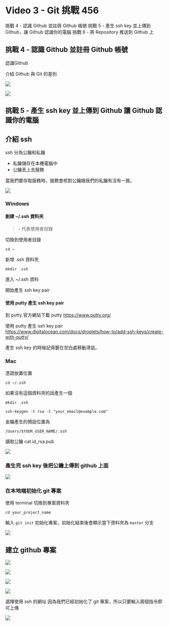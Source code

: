 # Video 3 - Git 挑戰 456

挑戰 4 - 認識 Github 並註冊 Github 帳號
挑戰 5 - 產生 ssh key 並上傳到 Github，讓 Github 認識你的電腦
挑戰 6 - 將 Repository 推送到 Github 上 

## 挑戰 4 - 認識 Github 並註冊 Github 帳號

認識Github

介紹 Github 與 Git 的差別

![](https://i.imgur.com/0IYv2yn.png)

![](./media/15544860126055/15545652221360.jpg)



## 挑戰 5  - 產生 ssh key 並上傳到 Github 讓 Github 認識你的電腦

## 介紹 ssh 

ssh 分為公鑰和私鑰

- 私鑰儲存在本機電腦中
- 公鑰丟上去服務

當我們要存取服務時，服務會核對公鑰跟我們的私鑰有沒有一致。

![](./media/15544860126055/15545654448968.jpg)


### Windows 

#### 創建 ~/.ssh 資料夾

> `~` 代表使用者目錄

切換到使用者目錄

```
cd ~
```

新增 .ssh 資料夾 

```
mkdir .ssh
```

進入 ~/.ssh 資料

開始產生 ssh key pair


#### 使用 putty 產生 ssh key pair

到 putty 官方網站下載 putty
https://www.putty.org/

使用 putty 產生 ssh key pair
https://www.digitalocean.com/docs/droplets/how-to/add-ssh-keys/create-with-putty/

產生 ssh key 的時候記得要在空白處移動滑鼠。

### Mac

憑證放置位置 

```
cd ~/.ssh
```

如果沒有這個資料夾的話產生一個

```
mkdir .ssh 
```

```
ssh-keygen -t rsa -C "your_email@example.com"
```

金鑰產生的預設位置為 

```
/Users/$YOUR_USER_NAME/.ssh
```

讀取公鑰 
cat id_rsa.pub

![](./media/15544860126055/15545659211856.jpg)




### 產生完 ssh key 後把公鑰上傳到 github 上面

![](https://i.imgur.com/ZlzrPGB.png)

### 在本地端初始化 git 專案

使用 terminal 切換到專案資料夾

```
cd your_project_name 
```

輸入 `git init` 初始化專案，初始化結束後會顯示當下資料夾為 `master` 分支

![](https://i.imgur.com/iK6IfFI.png)


## 建立 github 專案 

![](https://i.imgur.com/FTax5yq.png)

![](https://i.imgur.com/B45texE.png)

![](https://i.imgur.com/qpATONL.png)

![](https://i.imgur.com/JKu2Sxc.png)

選擇使用 ssh 的網址
因為我們已經初始化了 git 專案，所以只要輸入兩個指令即可上傳

![](https://i.imgur.com/4pAc6OT.png)


